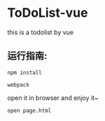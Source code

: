 ﻿# ToDoList-vue
this is a todolist by vue
## 运行指南:

```
npm install

```

```
webpack

```
open it in browser and enjoy it~

```
open page.html

```
